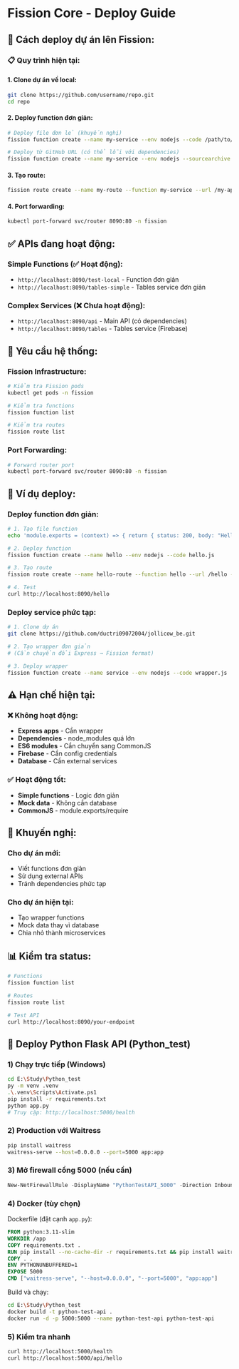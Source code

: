 # Fission Core - Deploy Guide

## 🚀 Cách deploy dự án lên Fission:

### **📋 Quy trình hiện tại:**

#### **1. Clone dự án về local:**
```bash
git clone https://github.com/username/repo.git
cd repo
```

#### **2. Deploy function đơn giản:**
```bash
# Deploy file đơn lẻ (khuyến nghị)
fission function create --name my-service --env nodejs --code /path/to/file.js

# Deploy từ GitHub URL (có thể lỗi với dependencies)
fission function create --name my-service --env nodejs --sourcearchive https://github.com/user/repo/archive/main.zip --entrypoint file.js
```

#### **3. Tạo route:**
```bash
fission route create --name my-route --function my-service --url /my-api --method GET
```

#### **4. Port forwarding:**
```bash
kubectl port-forward svc/router 8090:80 -n fission
```

## ✅ **APIs đang hoạt động:**

### **Simple Functions (✅ Hoạt động):**
- `http://localhost:8090/test-local` - Function đơn giản
- `http://localhost:8090/tables-simple` - Tables service đơn giản

### **Complex Services (❌ Chưa hoạt động):**
- `http://localhost:8090/api` - Main API (có dependencies)
- `http://localhost:8090/tables` - Tables service (Firebase)

## 🔧 **Yêu cầu hệ thống:**

### **Fission Infrastructure:**
```bash
# Kiểm tra Fission pods
kubectl get pods -n fission

# Kiểm tra functions
fission function list

# Kiểm tra routes  
fission route list
```

### **Port Forwarding:**
```bash
# Forward router port
kubectl port-forward svc/router 8090:80 -n fission
```

## 📝 **Ví dụ deploy:**

### **Deploy function đơn giản:**
```bash
# 1. Tạo file function
echo 'module.exports = (context) => { return { status: 200, body: "Hello!" }; };' > hello.js

# 2. Deploy function
fission function create --name hello --env nodejs --code hello.js

# 3. Tạo route
fission route create --name hello-route --function hello --url /hello --method GET

# 4. Test
curl http://localhost:8090/hello
```

### **Deploy service phức tạp:**
```bash
# 1. Clone dự án
git clone https://github.com/ductri09072004/jollicow_be.git

# 2. Tạo wrapper đơn giản
# (Cần chuyển đổi Express → Fission format)

# 3. Deploy wrapper
fission function create --name service --env nodejs --code wrapper.js
```

## ⚠️ **Hạn chế hiện tại:**

### **❌ Không hoạt động:**
- **Express apps** - Cần wrapper
- **Dependencies** - node_modules quá lớn
- **ES6 modules** - Cần chuyển sang CommonJS
- **Firebase** - Cần config credentials
- **Database** - Cần external services

### **✅ Hoạt động tốt:**
- **Simple functions** - Logic đơn giản
- **Mock data** - Không cần database
- **CommonJS** - module.exports/require

## 🎯 **Khuyến nghị:**

### **Cho dự án mới:**
- Viết functions đơn giản
- Sử dụng external APIs
- Tránh dependencies phức tạp

### **Cho dự án hiện tại:**
- Tạo wrapper functions
- Mock data thay vì database
- Chia nhỏ thành microservices

## 📊 **Kiểm tra status:**
```bash
# Functions
fission function list

# Routes
fission route list

# Test API
curl http://localhost:8090/your-endpoint
```

## 🐍 Deploy Python Flask API (Python_test)

### 1) Chạy trực tiếp (Windows)
```bash
cd E:\Study\Python_test
py -m venv .venv
.\.venv\Scripts\Activate.ps1
pip install -r requirements.txt
python app.py
# Truy cập: http://localhost:5000/health
```

### 2) Production với Waitress
```bash
pip install waitress
waitress-serve --host=0.0.0.0 --port=5000 app:app
```

### 3) Mở firewall cổng 5000 (nếu cần)
```powershell
New-NetFirewallRule -DisplayName "PythonTestAPI_5000" -Direction Inbound -Protocol TCP -LocalPort 5000 -Action Allow
```

### 4) Docker (tùy chọn)
Dockerfile (đặt cạnh `app.py`):
```dockerfile
FROM python:3.11-slim
WORKDIR /app
COPY requirements.txt .
RUN pip install --no-cache-dir -r requirements.txt && pip install waitress
COPY . .
ENV PYTHONUNBUFFERED=1
EXPOSE 5000
CMD ["waitress-serve", "--host=0.0.0.0", "--port=5000", "app:app"]
```
Build và chạy:
```bash
cd E:\Study\Python_test
docker build -t python-test-api .
docker run -d -p 5000:5000 --name python-test-api python-test-api
```

### 5) Kiểm tra nhanh
```bash
curl http://localhost:5000/health
curl http://localhost:5000/api/hello
```